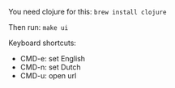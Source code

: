 You need clojure for this: `brew install clojure`

Then run: `make ui`

Keyboard shortcuts:
* CMD-e: set English
* CMD-n: set Dutch
* CMD-u: open url